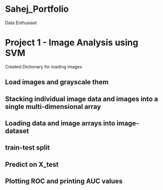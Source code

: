 # Sahej_Portfolio
Data Enthusiast 


# Project 1 - Image Analysis using SVM
Created Dictionary for loading images
## Load images and grayscale them
## Stacking individual image data and images into a single multi-dimensional array
## Loading data and image arrays into image-dataset
## train-test split
## Predict on X_test
## Plotting ROC and printing AUC values
